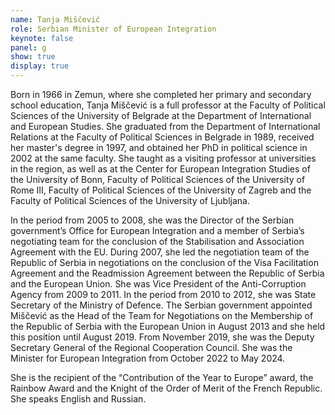 ```yaml
---
name: Tanja Miščević
role: Serbian Minister of European Integration
keynote: false
panel: g
show: true
display: true
---
```


Born in 1966 in Zemun, where she completed her primary and secondary school education, Tanja Miščević is a full professor at the Faculty of Political Sciences of the University of Belgrade at the Department of International and European Studies. She graduated from the Department of International Relations at the Faculty of Political Sciences in Belgrade in 1989, received her master's degree in 1997, and obtained her PhD in political science in 2002 at the same faculty.
She taught as a visiting professor at universities in the region, as well as at the Center for European Integration Studies of the University of Bonn, Faculty of Political Sciences of the University of Rome III, Faculty of Political Sciences of the University of Zagreb and the Faculty of Political Sciences of the University of Ljubljana.

In the period from 2005 to 2008, she was the Director of the Serbian government’s Office for European Integration and a member of Serbia’s negotiating team for the conclusion of the Stabilisation and Association Agreement with the EU. During 2007, she led the negotiation team of the Republic of Serbia in negotiations on the conclusion of the Visa Facilitation Agreement and the Readmission Agreement between the Republic of Serbia and the European Union.
She was Vice President of the Anti-Corruption Agency from 2009 to 2011. In the period from 2010 to 2012, she was State Secretary of the Ministry of Defence.
The Serbian government appointed Miščević as the Head of the Team for Negotiations on the Membership of the Republic of Serbia with the European Union in August 2013 and she held this position until August 2019. From November 2019, she was the Deputy Secretary General of the Regional Cooperation Council.
She was the Minister for European Integration from October 2022 to May 2024.

She is the recipient of the “Contribution of the Year to Europe” award, the Rainbow Award and the Knight of the Order of Merit of the French Republic.
She speaks English and Russian.
